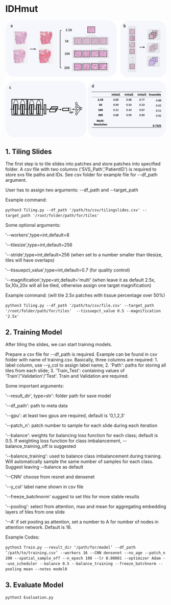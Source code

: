# IDHmut
![alt text](/Figures/Picture1.png)

## 1. Tiling Slides
The first step is to tile slides into patches and store patches into specified folder. A csv file with two columns ('SVS_Path','PatientID') is required to store svs file paths and IDs. See csv folder for example file for --df_path argument.

User has to assign two arguments: --df_path and --target_path

Example command:

`python3 Tiling.py --df_path '/path/to/csv/tilingslides.csv' --target_path '/root/folder/path/for/tiles' `

Some optional arguments:

'--workers',type=int,default=8

'--tilesize',type=int,default=256

'--stride',type=int,default=256 (when set to a number smaller than tilesize, tiles will have overlaps)

'--tissuepct_value',type=int,default=0.7 (for quality control)

'--magnification',type=str,default='multi' (when leave it as default 2.5x, 5x,10x,20x will all be tiled, otherwise assign one target magnification)

Example command: (will tile 2.5x patches with tissue percentage over 50%)

`python3 Tiling.py --df_path '/path/to/csv/file.csv' --target_path '/root/folder/path/for/tiles'  --tissuepct_value 0.5 --magnification '2.5x'`


## 2. Training Model

After tiling the slides, we can start training models. 

Prepare a csv file for --df_path is required. Example can be found in csv folder with name of training.csv. Basically, three columns are required: 1. label column, use --y_col to assign label name; 2. 'Path': paths for storing all tiles from each slide; 3. 'Train_Test': containing values of 'Train'/'Validation'/'Test'. Train and Validation are required.

Some important arguments:

'--result_dir', type=str': folder path for save model

'--df_path': path to meta data

'--gpu': at least two gpus are required, default is '0,1,2,3'

'--patch_n': patch number to sample for each slide during each iteration 

'--balance': weights for balancing loss function for each class; default is 0.5. If weighting loss function for class imbalancement, --balance_training_off is suggested

'--balance_training': used to balance class imbalancement during training. Will automatically sample the same number of samples for each class. Suggest leaving --balance as default

'--CNN' choose from resnet and densenet

'--y_col' label name shown in csv file

'--freeze_batchnorm' suggest to set this for more stable results

'--pooling': select from attention, max and mean for aggregating embedding layers of tiles from one slide

'--A' if set pooling as attention, set a number to A for number of nodes in attention network. Default is 16.

Example Codes:

`python3 Train.py --result_dir ‘/path/for/model’ --df_path ‘/path/to/training.csv’ --workers 16 --CNN densenet --no_age --patch_n 200 --spatial_sample_off --n_epoch 100 --lr 0.00001 --optimizer Adam --use_scheduler --balance 0.5 --balance_training --freeze_batchnorm --pooling mean --notes model0`

## 3. Evaluate Model
`python3 Evaluation.py`
